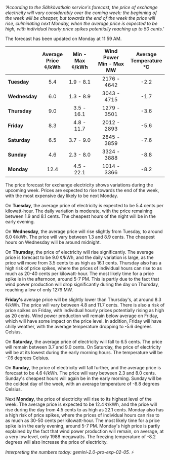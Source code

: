 *'According to the Sähkövatkain service's forecast, the price of exchange electricity will vary considerably over the coming week: the beginning of the week will be cheaper, but towards the end of the week the price will rise, culminating next Monday, when the average price is expected to be high, with individual hourly price spikes potentially reaching up to 50 cents.'*

The forecast has been updated on Monday at 11:59 AM.

|    | Average<br>Price<br>¢/kWh | Min - Max<br>¢/kWh | Wind Power<br>Min - Max<br>MW | Average<br>Temperature<br>°C |
|:---|:----------------:|:----------------:|:-------------:|:-------------:|
| **Tuesday**     | 5.4              | 1.9 - 8.1       | 2176 - 4642   | -2.2          |
| **Wednesday** | 6.0              | 1.3 - 8.9       | 3043 - 4715   | -1.7          |
| **Thursday**    | 9.0              | 3.5 - 16.1      | 1279 - 3501   | -3.6          |
| **Friday**   | 8.3              | 4.8 - 11.7      | 2012 - 2893   | -5.6          |
| **Saturday**    | 6.5              | 3.7 - 9.0       | 2845 - 3859   | -7.6          |
| **Sunday**   | 4.6              | 2.3 - 8.0       | 3324 - 3888   | -8.8          |
| **Monday**   | 12.4             | 4.5 - 22.1      | 1014 - 3366   | -8.2          |

The price forecast for exchange electricity shows variations during the upcoming week. Prices are expected to rise towards the end of the week, with the most expensive day likely to be next Monday.

On **Tuesday**, the average price of electricity is expected to be 5.4 cents per kilowatt-hour. The daily variation is moderate, with the price remaining between 1.9 and 8.1 cents. The cheapest hours of the night will be in the early evening.

On **Wednesday**, the average price will rise slightly from Tuesday, to around 6.0 ¢/kWh. The price will vary between 1.3 and 8.9 cents. The cheapest hours on Wednesday will be around midnight.

On **Thursday**, the price of electricity will rise significantly. The average price is forecast to be 9.0 ¢/kWh, and the daily variation is large, as the price will move from 3.5 cents to as high as 16.1 cents. Thursday also has a high risk of price spikes, where the prices of individual hours can rise to as much as 20-40 cents per kilowatt-hour. The most likely time for a price spike is in the afternoon, around 5-7 PM. This is partly due to the fact that wind power production will drop significantly during the day on Thursday, reaching a low of only 1279 MW.

**Friday's** average price will be slightly lower than Thursday's, at around 8.3 ¢/kWh. The price will vary between 4.8 and 11.7 cents. There is also a risk of price spikes on Friday, with individual hourly prices potentially rising as high as 20 cents. Wind power production will remain below average on Friday, which will have some impact on the price level. In addition, Friday will have chilly weather, with the average temperature dropping to -5.6 degrees Celsius.

On **Saturday**, the average price of electricity will fall to 6.5 cents. The price will remain between 3.7 and 9.0 cents. On Saturday, the price of electricity will be at its lowest during the early morning hours. The temperature will be -7.6 degrees Celsius.

On **Sunday**, the price of electricity will fall further, and the average price is forecast to be 4.6 ¢/kWh. The price will vary between 2.3 and 8.0 cents. Sunday's cheapest hours will again be in the early morning. Sunday will be the coldest day of the week, with an average temperature of -8.8 degrees Celsius.

Next **Monday**, the price of electricity will rise to its highest level of the week. The average price is expected to be 12.4 ¢/kWh, and the price will rise during the day from 4.5 cents to as high as 22.1 cents. Monday also has a high risk of price spikes, where the prices of individual hours can rise to as much as 30-50 cents per kilowatt-hour. The most likely time for a price spike is in the early evening, around 5-7 PM. Monday's high price is partly explained by the fact that wind power production will remain, on average, at a very low level, only 1988 megawatts. The freezing temperature of -8.2 degrees will also increase the price of electricity.

*Interpreting the numbers today: gemini-2.0-pro-exp-02-05.* ⚡️

